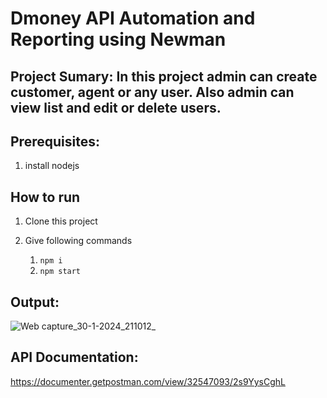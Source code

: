 
# Dmoney API Automation and Reporting using Newman

## Project Sumary: In this project admin can create customer, agent or any user. Also admin can view list and edit or delete users.

## Prerequisites:
1. install nodejs

## How to run
1. Clone this project
2. Give following commands
   
   1. ``` npm i ```
   2. ``` npm start ```

## Output:
![Web capture_30-1-2024_211012_](https://github.com/Moynul03141/domeny-newman-report/assets/81030756/06b8e5a6-431a-4ba8-8b4f-103013ebc9b5)

## API Documentation:
https://documenter.getpostman.com/view/32547093/2s9YysCghL
